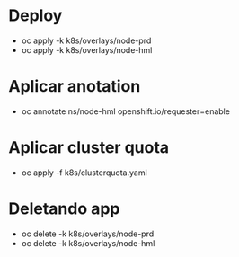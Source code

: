 # Deploy
* oc apply -k k8s/overlays/node-prd
* oc apply -k k8s/overlays/node-hml
# Aplicar anotation
* oc annotate ns/node-hml openshift.io/requester=enable
# Aplicar cluster quota
* oc apply -f k8s/clusterquota.yaml
# Deletando app
* oc delete -k k8s/overlays/node-prd
* oc delete -k k8s/overlays/node-hml
